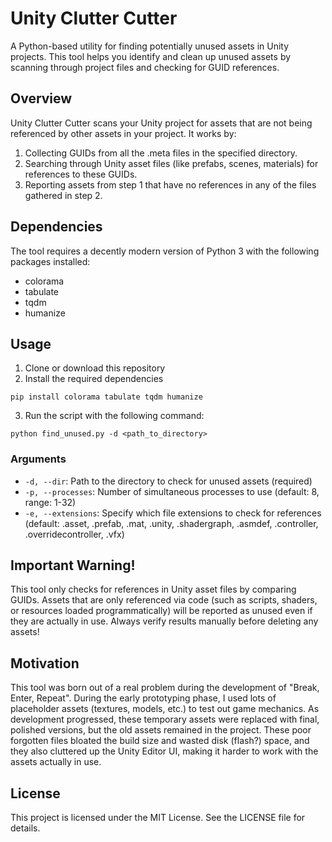 # Unity Clutter Cutter

A Python-based utility for finding potentially unused assets in Unity projects. This tool helps you identify and clean up unused assets by scanning through project files and checking for GUID references.

## Overview

Unity Clutter Cutter scans your Unity project for assets that are not being referenced by other assets in your project. It works by:
1. Collecting GUIDs from all the .meta files in the specified directory.
2. Searching through Unity asset files (like prefabs, scenes, materials) for references to these GUIDs.
3. Reporting assets from step 1 that have no references in any of the files gathered in step 2.

## Dependencies

The tool requires a decently modern version of Python 3 with the following packages installed:
- colorama
- tabulate
- tqdm
- humanize

## Usage

1. Clone or download this repository
2. Install the required dependencies
```
pip install colorama tabulate tqdm humanize
```
3. Run the script with the following command:
```
python find_unused.py -d <path_to_directory>
```

### Arguments
- `-d, --dir`: Path to the directory to check for unused assets (required)
- `-p, --processes`: Number of simultaneous processes to use (default: 8, range: 1-32)
- `-e, --extensions`: Specify which file extensions to check for references (default: .asset, .prefab, .mat, .unity, .shadergraph, .asmdef, .controller, .overridecontroller, .vfx)

## Important Warning!

This tool only checks for references in Unity asset files by comparing GUIDs. Assets that are only referenced via code (such as scripts, shaders, or resources loaded programmatically) will be reported as unused even if they are actually in use. Always verify results manually before deleting any assets!

## Motivation

This tool was born out of a real problem during the development of "Break, Enter, Repeat". During the early prototyping phase, I used lots of placeholder assets (textures, models, etc.) to test out game mechanics. As development progressed, these temporary assets were replaced with final, polished versions, but the old assets remained in the project. These poor forgotten files bloated the build size and wasted disk (flash?) space, and they also cluttered up the Unity Editor UI, making it harder to work with the assets actually in use.

## License

This project is licensed under the MIT License. See the LICENSE file for details.
